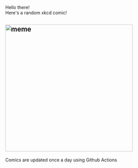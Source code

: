 Hello there! <br>Here's a random xkcd comic!<br>
## <img src="https://imgs.xkcd.com/comics/preferred_chat_system.png" alt="meme" width="400"/><br>
Comics are updated once a day using Github Actions